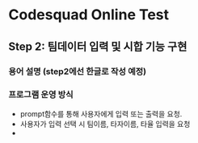 # Codesquad Online Test

## Step 2: 팀데이터 입력 및 시합 기능 구현 

### 용어 설명 (step2에선 한글로 작성 예정)


### 프로그램 운영 방식

* prompt함수를 통해 사용자에게 입력 또는 출력을 요청.
* 사용자가 입력 선택 시 팀이름, 타자이름, 타율 입력을 요청
* 
